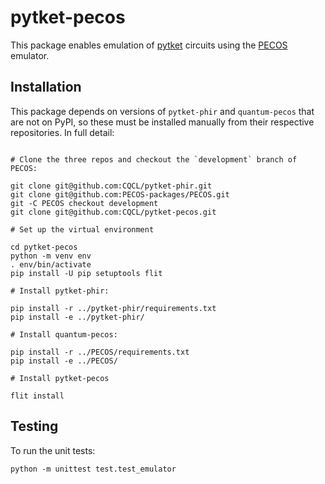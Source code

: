 # pytket-pecos

This package enables emulation of [pytket](https://github.com/CQCL/tket)
circuits using the [PECOS](https://github.com/CQCL/PECOS) emulator.

## Installation

This package depends on versions of `pytket-phir` and `quantum-pecos` that are
not on PyPI, so these must be installed manually from their respective
repositories. In full detail:

```shell

# Clone the three repos and checkout the `development` branch of PECOS:

git clone git@github.com:CQCL/pytket-phir.git
git clone git@github.com:PECOS-packages/PECOS.git
git -C PECOS checkout development
git clone git@github.com:CQCL/pytket-pecos.git

# Set up the virtual environment

cd pytket-pecos
python -m venv env
. env/bin/activate
pip install -U pip setuptools flit

# Install pytket-phir:

pip install -r ../pytket-phir/requirements.txt
pip install -e ../pytket-phir/

# Install quantum-pecos:

pip install -r ../PECOS/requirements.txt
pip install -e ../PECOS/

# Install pytket-pecos

flit install
```

## Testing

To run the unit tests:

```shell
python -m unittest test.test_emulator
```
